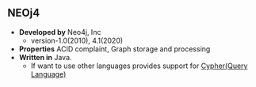 ## NEOj4
- **Developed by** Neo4j, Inc
  - version-1.0(2010), 4.1(2020)
- **Properties** ACID complaint, Graph storage and processing
- **Written in** Java. 
  - If want to use other languages provides support for [Cypher(Query Language)](https://en.wikipedia.org/wiki/Cypher_(query_language))
